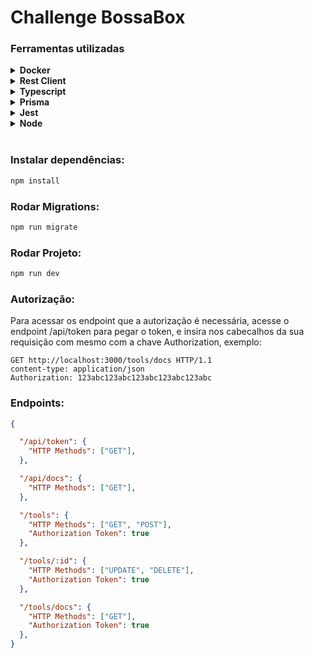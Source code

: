 # Challenge BossaBox

### Ferramentas utilizadas

<details><summary><b>Docker</b></summary>

```
Utilizado para montar o ambiente de desenvolvimento com MySQL. 
```
</details>

<details><summary><b>Rest Client</b></summary>

```
Utilizado para montar as requisições e documentalas.
```
</details>

<details><summary><b>Typescript</b></summary>

```
Linguágem utilizada para criar a API Rest, junto com o framework express para atuar como servidor HTTP. 
```
</details>

<details><summary><b>Prisma</b></summary>

```
ORM utilizado para construir modelos de tabela, persistência com o banco de dados e geração de migrações para versionamento de banco de dados.
```
</details>

<details><summary><b>Jest</b></summary>

```
Utilizo essa lib para testar os endpoints disponíveis na aplicação e o axios para fazer as
requisiçõpes HTTP.
```
</details>

<details><summary><b>Node</b></summary>

```
Utilizado para transpilar e rodar do Typescript.
```
</details><br>

### Instalar dependências:

``` zsh 
npm install
```

### Rodar Migrations:

``` zsh 
npm run migrate
```

### Rodar Projeto:

``` zsh 
npm run dev
```

### Autorização:

Para acessar os endpoint que a autorização é necessária,
acesse o endpoint /api/token para pegar o token, e insira 
nos cabecalhos da sua requisição com mesmo com a chave Authorization,
exemplo: 

``` http
GET http://localhost:3000/tools/docs HTTP/1.1
content-type: application/json
Authorization: 123abc123abc123abc123abc123abc
```

### Endpoints:

``` json
{

  "/api/token": {
    "HTTP Methods": ["GET"],
  },

  "/api/docs": {
    "HTTP Methods": ["GET"],
  },

  "/tools": {
    "HTTP Methods": ["GET", "POST"],
    "Authorization Token": true
  },

  "/tools/:id": {
    "HTTP Methods": ["UPDATE", "DELETE"],
    "Authorization Token": true
  },

  "/tools/docs": {
    "HTTP Methods": ["GET"],
    "Authorization Token": true
  },
}
```